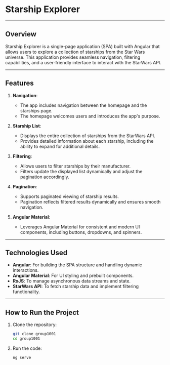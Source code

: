 # Starship Explorer

---

## Overview

Starship Explorer is a single-page application (SPA) built with Angular that allows users to explore a collection of starships from the Star Wars universe. This application provides seamless navigation, filtering capabilities, and a user-friendly interface to interact with the StarWars API.

---

## Features

1. **Navigation**:

   - The app includes navigation between the homepage and the starships page.
   - The homepage welcomes users and introduces the app's purpose.

2. **Starship List**:

   - Displays the entire collection of starships from the StarWars API.
   - Provides detailed information about each starship, including the ability to expand for additional details.

3. **Filtering**:

   - Allows users to filter starships by their manufacturer.
   - Filters update the displayed list dynamically and adjust the pagination accordingly.

4. **Pagination**:

   - Supports paginated viewing of starship results.
   - Pagination reflects filtered results dynamically and ensures smooth navigation.

5. **Angular Material**:
   - Leverages Angular Material for consistent and modern UI components, including buttons, dropdowns, and spinners.

---

## Technologies Used

- **Angular**: For building the SPA structure and handling dynamic interactions.
- **Angular Material**: For UI styling and prebuilt components.
- **RxJS**: To manage asynchronous data streams and state.
- **StarWars API**: To fetch starship data and implement filtering functionality.

---

## How to Run the Project

1. Clone the repository:
   ```bash
   git clone group1001
   cd group1001
   ```
2. Run the code:
   ```bash
   ng serve
   ```
